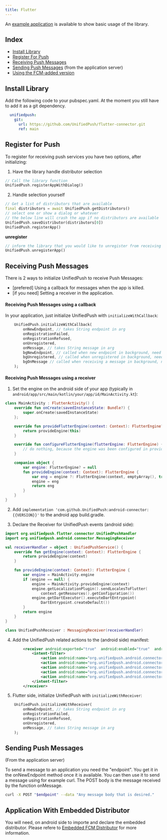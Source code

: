 ```yaml
---
title: Flutter
---
```


An [example application](https://github.com/UnifiedPush/flutter-connector/tree/main/example) is available to show basic usage of the library.

## Index

* [Install Library](#install-library)
* [Register For Push](#register-for-push)
* [Receiving Push Messages](#receiving-push-messages)
* [Sending Push Messages](#sending-push-messages) (from the application server)
* [Using the FCM-added version](#using-the-fcm-added-version)


## Install Library

Add the following code to your pubspec.yaml. At the moment you still have to add it as a git dependency.
```yaml
  unifiedpush:
    git:
      url: https://github.com/UnifiedPush/flutter-connector.git
      ref: main
```

## Register for Push

To register for receiving push services you have two options, after initializing:

1. Have the library handle distributor selection
```dart
// Call the library function
UnifiedPush.registerAppWithDialog()
```

2. Handle selection yourself
```dart
// Get a list of distributors that are available
final distributors = await UnifiedPush.getDistributors()
// select one or show a dialog or whatever
// the below line will crash the app if no distributors are available
UnifiedPush.saveDistributor(distributors[0])
UnifiedPush.registerApp()
```

**unregister**
```dart
// inform the library that you would like to unregister from receiving push messages
UnifiedPush.unregisterApp()
```

## Receiving Push Messages

There is 2 ways to initialize UnifiedPush to receive Push Messages:
* [prefered] Using a callback for messages when the app is killed.
* [if you need] Setting a receiver in the application.

#### Receiving Push Messages using a callback

In your application, just initialize UnifiedPush with `initializeWithCallback`:

```dart
    UnifiedPush.initializeWithCallback(
        onNewEndpoint, // takes String endpoint in arg
        onRegistrationFailed,
        onRegistrationRefused,
        onUnregistered,
        onMessage, // takes String message in arg
        bgNewEndpoint, // called when new endpoint in background, need to be static, takes String endpoint in arg
        bgUnregistered, // called when unregistered in background, need to be static
        bgOnMessage // called when receiving a message in background, need to be static, takes String message in arg
    );
```

#### Receiving Push Messages using a receiver

1. Set the engine on the android side of your app (typically in `android/app/src/main/kotlin/your/app/id/MainActivity.kt`):

```kotlin
class MainActivity : FlutterActivity() {
    override fun onCreate(savedInstanceState: Bundle?) {
        super.onCreate(savedInstanceState)
    };

    override fun provideFlutterEngine(context: Context): FlutterEngine? {
        return provideEngine(this)
    }

    override fun configureFlutterEngine(flutterEngine: FlutterEngine) {
        // do nothing, because the engine was been configured in provideEngine
    }

    companion object {
        var engine: FlutterEngine? = null
        fun provideEngine(context: Context): FlutterEngine {
            var eng = engine ?: FlutterEngine(context, emptyArray(), true, false)
            engine = eng
            return eng
        }
    }
}
```

2. Add `implementation 'com.github.UnifiedPush:android-connector:{{VERSION}}'` to the android app build.gradle.

3. Declare the Receiver for UnifiedPush events (android side):

```kotlin
import org.unifiedpush.flutter.connector.UnifiedPushHandler
import org.unifiedpush.android.connector.MessagingReceiver

val receiverHandler = object : UnifiedPushService() {
    override fun getEngine(context: Context): FlutterEngine {
        return provideEngine(context)
    }

    fun provideEngine(context: Context): FlutterEngine {
        var engine = MainActivity.engine
        if (engine == null) {
            engine = MainActivity.provideEngine(context)
            engine.getLocalizationPlugin().sendLocalesToFlutter(
                context.getResources().getConfiguration())
            engine.getDartExecutor().executeDartEntrypoint(
                DartEntrypoint.createDefault())
        }
        return engine
    }
}

class UnifiedPushReceiver : MessagingReceiver(receiverHandler)
```

4. Add the UnifiedPush related actions to the (android side) manifest:

```xml
        <receiver android:exported="true"  android:enabled="true"  android:name=".UnifiedPushReceiver">
            <intent-filter>
                <action android:name="org.unifiedpush.android.connector.MESSAGE"/>
                <action android:name="org.unifiedpush.android.connector.UNREGISTERED"/>
                <action android:name="org.unifiedpush.android.connector.NEW_ENDPOINT"/>
                <action android:name="org.unifiedpush.android.connector.REGISTRATION_FAILED" />
                <action android:name="org.unifiedpush.android.connector.REGISTRATION_REFUSED" />
            </intent-filter>
        </receiver>
```

5. Flutter side, initialize UnifiedPush with `initializeWithReceiver`:

```dart
    UnifiedPush.initializeWithReceiver(
        onNewEndpoint, // takes String endpoint in arg
        onRegistrationFailed,
        onRegistrationRefused,
        onUnregistered,
        onMessage, // takes String message in arg
    );
```

## Sending Push Messages
(From the application server)

To send a message to an application you need the "endpoint". You get it in the onNewEndpoint method once it is available. You can then use it to send a message using for example curl. The POST body is the message received by the function onMessage.

```bash
curl -X POST "$endpoint" --data "Any message body that is desired."
```

## Application With Embedded Distributor

You will need, on android side to importe and declare the embedded distributor. Please refere to [Embedded FCM Distributor](/developers/embedded_fcm/) for more information.

